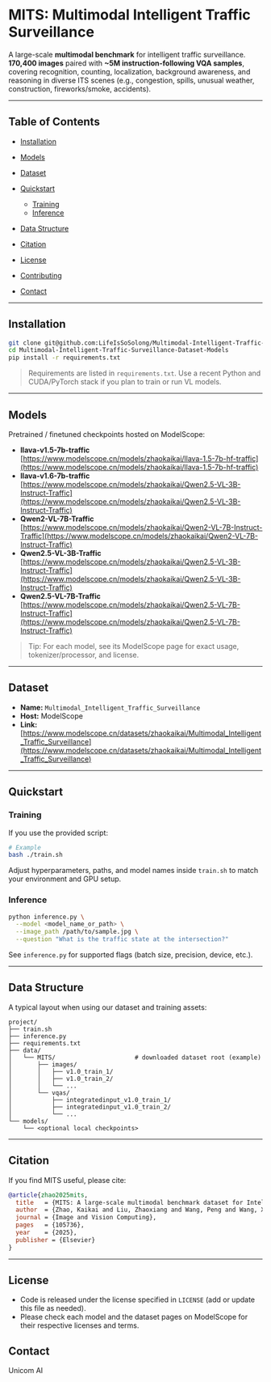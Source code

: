 # MITS: Multimodal Intelligent Traffic Surveillance

A large-scale **multimodal benchmark** for intelligent traffic surveillance.
**170,400 images** paired with **~5M instruction-following VQA samples**, covering recognition, counting, localization, background awareness, and reasoning in diverse ITS scenes (e.g., congestion, spills, unusual weather, construction, fireworks/smoke, accidents).

---

## Table of Contents

* [Installation](#installation)
* [Models](#models)
* [Dataset](#dataset)
* [Quickstart](#quickstart)

  * [Training](#training)
  * [Inference](#inference)
* [Data Structure](#data-structure)
* [Citation](#citation)
* [License](#license)
* [Contributing](#contributing)
* [Contact](#contact)

---

## Installation

```bash
git clone git@github.com:LifeIsSoSolong/Multimodal-Intelligent-Traffic-Surveillance-Dataset-Models.git
cd Multimodal-Intelligent-Traffic-Surveillance-Dataset-Models
pip install -r requirements.txt
```

> Requirements are listed in `requirements.txt`. Use a recent Python and CUDA/PyTorch stack if you plan to train or run VL models.

---

## Models

Pretrained / finetuned checkpoints hosted on ModelScope:

* **llava-v1.5-7b-traffic**
  [https://www.modelscope.cn/models/zhaokaikai/llava-1.5-7b-hf-traffic](https://www.modelscope.cn/models/zhaokaikai/llava-1.5-7b-hf-traffic)
* **llava-v1.6-7b-traffic**
  [https://www.modelscope.cn/models/zhaokaikai/Qwen2.5-VL-3B-Instruct-Traffic](https://www.modelscope.cn/models/zhaokaikai/Qwen2.5-VL-3B-Instruct-Traffic)
* **Qwen2-VL-7B-Traffic**
  [https://www.modelscope.cn/models/zhaokaikai/Qwen2-VL-7B-Instruct-Traffic](https://www.modelscope.cn/models/zhaokaikai/Qwen2-VL-7B-Instruct-Traffic)
* **Qwen2.5-VL-3B-Traffic**
  [https://www.modelscope.cn/models/zhaokaikai/Qwen2.5-VL-3B-Instruct-Traffic](https://www.modelscope.cn/models/zhaokaikai/Qwen2.5-VL-3B-Instruct-Traffic)
* **Qwen2.5-VL-7B-Traffic**
  [https://www.modelscope.cn/models/zhaokaikai/Qwen2.5-VL-7B-Instruct-Traffic](https://www.modelscope.cn/models/zhaokaikai/Qwen2.5-VL-7B-Instruct-Traffic)

> Tip: For each model, see its ModelScope page for exact usage, tokenizer/processor, and license.

---

## Dataset

* **Name:** `Multimodal_Intelligent_Traffic_Surveillance`
* **Host:** ModelScope
* **Link:** [https://www.modelscope.cn/datasets/zhaokaikai/Multimodal_Intelligent_Traffic_Surveillance](https://www.modelscope.cn/datasets/zhaokaikai/Multimodal_Intelligent_Traffic_Surveillance)

---

## Quickstart

### Training

If you use the provided script:

```bash
# Example
bash ./train.sh
```

Adjust hyperparameters, paths, and model names inside `train.sh` to match your environment and GPU setup.

### Inference

```bash
python inference.py \
  --model <model_name_or_path> \
  --image_path /path/to/sample.jpg \
  --question "What is the traffic state at the intersection?"
```

See `inference.py` for supported flags (batch size, precision, device, etc.).

---

## Data Structure

A typical layout when using our dataset and training assets:

```
project/
├── train.sh
├── inference.py
├── requirements.txt
├── data/
│   └── MITS/                      # downloaded dataset root (example)
│       ├── images/
│       │   ├── v1.0_train_1/
│       │   ├── v1.0_train_2/
│       │   └── ...
│       └── vqas/
│           ├── integratedinput_v1.0_train_1/
│           ├── integratedinput_v1.0_train_2/
│           └── ...
└── models/
    └── <optional local checkpoints>
```

---

## Citation

If you find MITS useful, please cite:

```bibtex
@article{zhao2025mits,
  title   = {MITS: A large-scale multimodal benchmark dataset for Intelligent Traffic Surveillance},
  author  = {Zhao, Kaikai and Liu, Zhaoxiang and Wang, Peng and Wang, Xin and Ma, Zhicheng and Xu, Yajun and Zhang, Wenjing and Nan, Yibing and Wang, Kai and Lian, Shiguo},
  journal = {Image and Vision Computing},
  pages   = {105736},
  year    = {2025},
  publisher = {Elsevier}
}
```

---

## License

* Code is released under the license specified in `LICENSE` (add or update this file as needed).
* Please check each model and the dataset pages on ModelScope for their respective licenses and terms.

## Contact
Unicom AI
